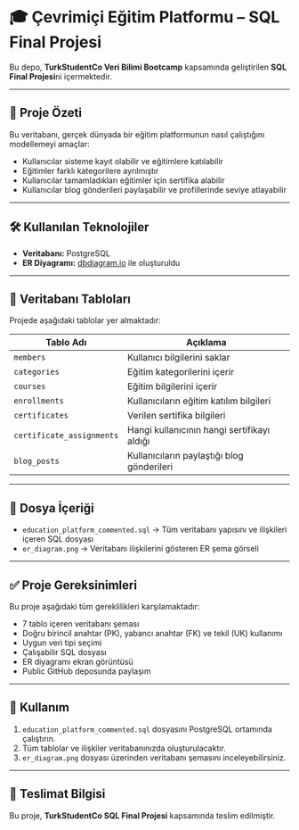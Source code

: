 # 🎓 Çevrimiçi Eğitim Platformu – SQL Final Projesi

Bu depo, **TurkStudentCo Veri Bilimi Bootcamp** kapsamında geliştirilen **SQL Final Projesi**ni içermektedir.

---

## 📌 Proje Özeti

Bu veritabanı, gerçek dünyada bir eğitim platformunun nasıl çalıştığını modellemeyi amaçlar:

- Kullanıcılar sisteme kayıt olabilir ve eğitimlere katılabilir  
- Eğitimler farklı kategorilere ayrılmıştır 
- Kullanıcılar tamamladıkları eğitimler için sertifika alabilir  
- Kullanıcılar blog gönderileri paylaşabilir ve profillerinde seviye atlayabilir  

---

## 🛠️ Kullanılan Teknolojiler

- **Veritabanı:** PostgreSQL  
- **ER Diyagramı:** [dbdiagram.io](https://dbdiagram.io) ile oluşturuldu  

---

## 📂 Veritabanı Tabloları

Projede aşağıdaki tablolar yer almaktadır:

| Tablo Adı                  | Açıklama                                       |
|---------------------------|------------------------------------------------|
| `members`                 | Kullanıcı bilgilerini saklar                   |
| `categories`              | Eğitim kategorilerini içerir                   |
| `courses`                 | Eğitim bilgilerini içerir                      |
| `enrollments`             | Kullanıcıların eğitim katılım bilgileri        |
| `certificates`            | Verilen sertifika bilgileri                    |
| `certificate_assignments` | Hangi kullanıcının hangi sertifikayı aldığı    |
| `blog_posts`              | Kullanıcıların paylaştığı blog gönderileri     |

---

## 📄 Dosya İçeriği

- `education_platform_commented.sql` → Tüm veritabanı yapısını ve ilişkileri içeren SQL dosyası  
- `er_diagram.png` → Veritabanı ilişkilerini gösteren ER şema görseli  

---

## ✅ Proje Gereksinimleri

Bu proje aşağıdaki tüm gereklilikleri karşılamaktadır:
- 7 tablo içeren veritabanı şeması
- Doğru birincil anahtar (PK), yabancı anahtar (FK) ve tekil (UK) kullanımı
- Uygun veri tipi seçimi
- Çalışabilir SQL dosyası
- ER diyagramı ekran görüntüsü
- Public GitHub deposunda paylaşım

---

## 🧪 Kullanım

1. `education_platform_commented.sql` dosyasını PostgreSQL ortamında çalıştırın.
2. Tüm tablolar ve ilişkiler veritabanınızda oluşturulacaktır.
3. `er_diagram.png` dosyası üzerinden veritabanı şemasını inceleyebilirsiniz.

---
## 📅 Teslimat Bilgisi

Bu proje, **TurkStudentCo SQL Final Projesi** kapsamında teslim edilmiştir.

